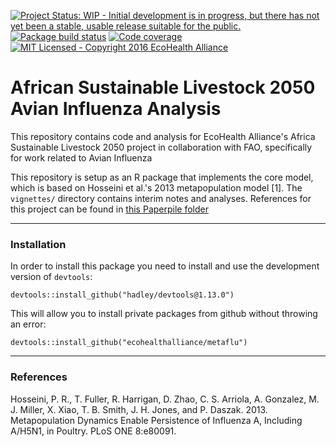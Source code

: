 [![Project Status: WIP - Initial development is in progress, but there has not yet been a stable, usable release suitable for the public.](http://www.repostatus.org/badges/latest/wip.svg)](http://www.repostatus.org/#wip) [![Package build status](https://travis-ci.org/ecohealthalliance/metaflu.svg?branch=master)](https://travis-ci.org/ecohealthalliance/metaflu) [![Code coverage](https://codecov.io/github/ecohealthalliance/metaflu/coverage.svg?branch=master)](https://codecov.io/github/ecohealthalliance/metaflu?branch=master) [![MIT Licensed - Copyright 2016 EcoHealth Alliance](https://img.shields.io/badge/license-MIT-blue.svg)](https://badges.mit-license.org/)

<!-- README.md is generated from README.Rmd. Please edit that file -->
African Sustainable Livestock 2050 Avian Influenza Analysis
===========================================================

This repository contains code and analysis for EcoHealth Alliance's Africa Sustainable Livestock 2050 project in collaboration with FAO, specifically for work related to Avian Influenza

This repository is setup as an R package that implements the core model, which is based on Hosseini et al.'s 2013 metapopulation model \[1\]. The `vignettes/` directory contains interim notes and analyses. References for this project can be found in [this Paperpile folder](https://paperpile.com/shared/NmMQtu)

---
### Installation

In order to install this package you need to install and use the development version of `devtools`:

`devtools::install_github("hadley/devtools@1.13.0")` 

This will allow you to install private packages from github without throwing an error:

`devtools::install_github("ecohealthalliance/metaflu")`

---
### References

Hosseini, P. R., T. Fuller, R. Harrigan, D. Zhao, C. S. Arriola, A. Gonzalez, M. J. Miller, X. Xiao, T. B. Smith, J. H. Jones, and P. Daszak. 2013. Metapopulation Dynamics Enable Persistence of Influenza A, Including A/H5N1, in Poultry. PLoS ONE 8:e80091.
